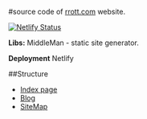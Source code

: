 #source code of [rrott.com](http://rrott.com) website.

[![Netlify Status](https://api.netlify.com/api/v1/badges/5a471fa6-69f4-4547-8732-913da5f25d6a/deploy-status)](https://app.netlify.com/sites/rrott/deploys)

**Libs:** MiddleMan - static site generator.

**Deployment** Netlify

##Structure
- [Index page](https://rrott.com)
- [Blog](https://rrott.com/blog/)
- [SiteMap](https://rrott.com/sitemap/)

